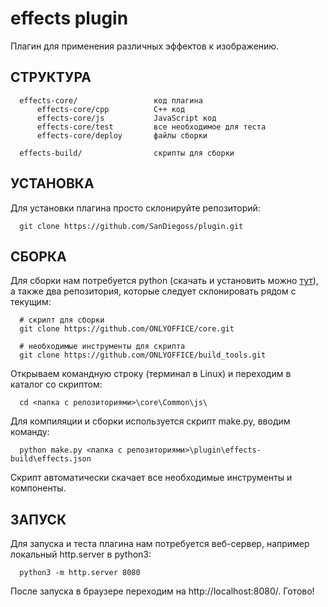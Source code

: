 effects plugin
==============
Плагин для применения различных эффектов к изображению.

СТРУКТУРА
------------

      effects-core/                 код плагина
          effects-core/cpp          C++ код
          effects-core/js           JavaScript код
          effects-core/test         все необходимое для теста
          effects-core/deploy       файлы сборки
      
      effects-build/                скрипты для сборки

УСТАНОВКА
---------
Для установки плагина просто склонируйте репозиторий:
      
      git clone https://github.com/SanDiegoss/plugin.git
      
СБОРКА
------
Для сборки нам потребуется python (скачать и установить можно [тут](https://www.python.org/)), а также два репозитория, которые следует склонировать
рядом с текущим:
      
      # скрипт для сборки
      git clone https://github.com/ONLYOFFICE/core.git
      
      # необходимые инструменты для скрипта
      git clone https://github.com/ONLYOFFICE/build_tools.git

Открываем командную строку (терминал в Linux) и переходим в каталог со скриптом:

      cd <папка с репозиториями>\core\Common\js\
      
Для компиляции и сборки используется скрипт make.py, вводим команду:
      
      python make.py <папка с репозиториями>\plugin\effects-build\effects.json
      
Скрипт автоматически скачает все необходимые инструменты и компоненты.

ЗАПУСК
------
Для запуска и теста плагина нам потребуется веб-сервер, например локальный http.server в python3:

      python3 -m http.server 8080
      
После запуска в браузере переходим на http://localhost:8080/. Готово!


